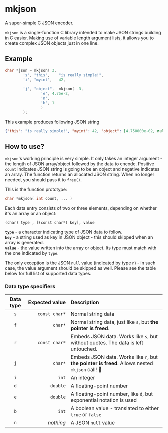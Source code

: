 # mkjson
A super-simple C JSON encoder.

`mkjson` is a single-function C library intended to make JSON strings building in C easier. Making use of variable length argument lists, it allows you to create complex JSON objects just in one line.

## Example
```cpp
char *json = mkjson( 3,
		's', "this",    "is really simple!",
		'i', "myint",   42,
		
		'j', "object",  mkjson( -3, 
				'e', 4.75e-2,
				'n',
				'b', 1
				)
		);
```

This example produces following JSON string
```json
{"this": "is really simple!", "myint": 42, "object": [4.750000e-02, null, true]}

```

## How to use?
`mkjson`'s working principle is very simple. It only takes an integer argument - the length of JSON array/object followed by the data to encode. Positive `count` indicates JSON string is going to be an object and negative indicates an array. The function returns an allocated JSON string. When no longer needed, you should pass it to `free()`.

This is the function prototype:
```cpp
char *mkjson( int count, ... )
```

Each data entry consists of two or three elements, depending on whether it's an array or an object:
```
(char) type , [(const char*) key], value
```
**`type`**  - a character indicating type of JSON data to follow.<br>
**`key`** - a string used as key in JSON object - this should skipped when an array is generated.<br>
**`value`** - the value written into the array or object. Its type must match with the one indicated by `type`.

The only exception is the JSON `null` value (indicated by type `n`) - in such case, the value argument should be skipped as well. Please see the table below for full list of supported data types.

### Data type specifiers
|Data type|Expected&nbsp;value|Description|
|:---:|---:|:---|
|`s`|`const char*`|Normal string data|
|`f`|`char*`|Normal string data, just like `s`, but **the pointer is freed**.|
|`r`|`const char*`|Embeds JSON data. Works like `s`, but without quotes. The data is left untouched.|
|`j`|`char*`|Embeds JSON data. Works like `r`, but **the pointer is freed**. Allows nested `mkjson` call! :tada:|
|`i`|`int`|An integer|
|`d`|`double`|A floating-point number|
|`e`|`double`|A floating-point number, like `d`, but exponential notation is used|
|`b`|`int`|A boolean value - translated to either `true` or `false`|
|`n`|*nothing*|A JSON `null` value|